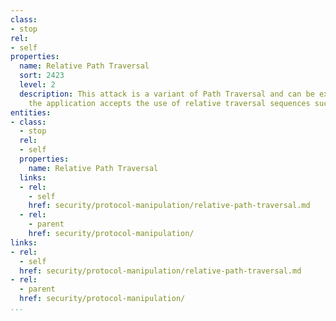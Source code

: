```yaml
---
class:
- stop
rel:
- self
properties:
  name: Relative Path Traversal
  sort: 2423
  level: 2
  description: This attack is a variant of Path Traversal and can be exploited when
    the application accepts the use of relative traversal sequences such as ../.
entities:
- class:
  - stop
  rel:
  - self
  properties:
    name: Relative Path Traversal
  links:
  - rel:
    - self
    href: security/protocol-manipulation/relative-path-traversal.md
  - rel:
    - parent
    href: security/protocol-manipulation/
links:
- rel:
  - self
  href: security/protocol-manipulation/relative-path-traversal.md
- rel:
  - parent
  href: security/protocol-manipulation/
...
```

